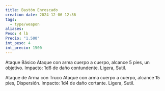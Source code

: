 ```yaml
---
title: Bastón Enroscado
creation date: 2024-12-06 12:36
tags:
  - type/weapon
aliases: 
Peso: 4 lb
Precio: "1.500"
int_peso: 4
int_precio: 1500
---
```

Ataque Básico
Ataque con arma cuerpo a cuerpo, alcance 5 pies, un objetivo.
Impacto: 1d6 de daño contundente. Ligera, Sutil.

Ataque de Arma con Truco
Ataque con arma cuerpo a cuerpo, alcance 15 pies, Dispersión.
Impacto: 1d4 de daño cortante. Ligera, Sutil.